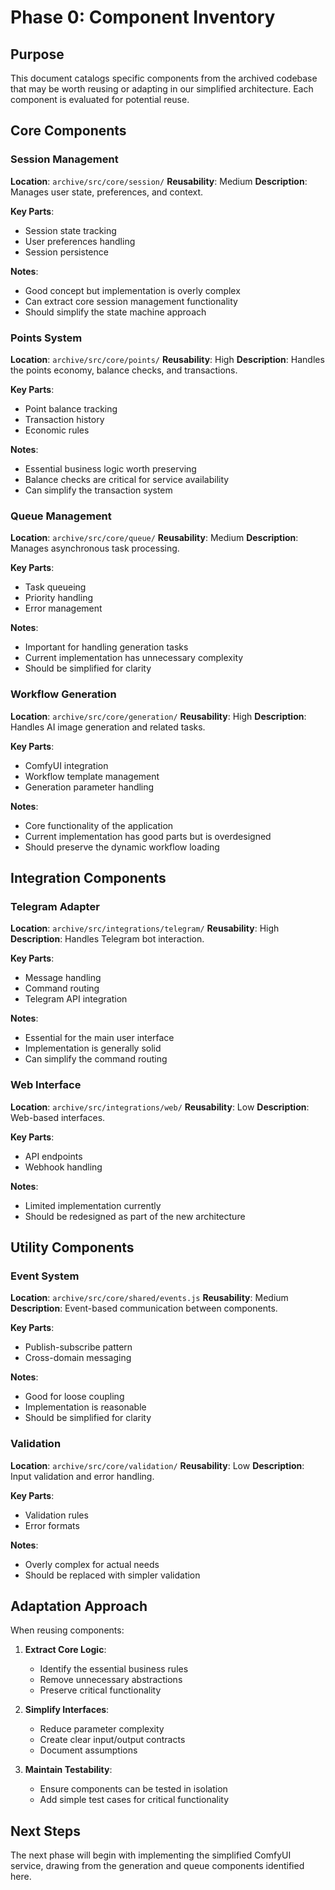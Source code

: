 # Phase 0: Component Inventory

## Purpose
This document catalogs specific components from the archived codebase that may be worth reusing or adapting in our simplified architecture. Each component is evaluated for potential reuse.

## Core Components

### Session Management
**Location**: `archive/src/core/session/`
**Reusability**: Medium
**Description**: Manages user state, preferences, and context.

**Key Parts**:
- Session state tracking
- User preferences handling
- Session persistence

**Notes**:
- Good concept but implementation is overly complex
- Can extract core session management functionality
- Should simplify the state machine approach

### Points System
**Location**: `archive/src/core/points/`
**Reusability**: High
**Description**: Handles the points economy, balance checks, and transactions.

**Key Parts**:
- Point balance tracking
- Transaction history
- Economic rules

**Notes**:
- Essential business logic worth preserving
- Balance checks are critical for service availability
- Can simplify the transaction system

### Queue Management
**Location**: `archive/src/core/queue/`
**Reusability**: Medium
**Description**: Manages asynchronous task processing.

**Key Parts**:
- Task queueing
- Priority handling
- Error management

**Notes**:
- Important for handling generation tasks
- Current implementation has unnecessary complexity
- Should be simplified for clarity

### Workflow Generation
**Location**: `archive/src/core/generation/`
**Reusability**: High
**Description**: Handles AI image generation and related tasks.

**Key Parts**:
- ComfyUI integration
- Workflow template management
- Generation parameter handling

**Notes**:
- Core functionality of the application
- Current implementation has good parts but is overdesigned
- Should preserve the dynamic workflow loading

## Integration Components

### Telegram Adapter
**Location**: `archive/src/integrations/telegram/`
**Reusability**: High
**Description**: Handles Telegram bot interaction.

**Key Parts**:
- Message handling
- Command routing
- Telegram API integration

**Notes**:
- Essential for the main user interface
- Implementation is generally solid
- Can simplify the command routing

### Web Interface
**Location**: `archive/src/integrations/web/`
**Reusability**: Low
**Description**: Web-based interfaces.

**Key Parts**:
- API endpoints
- Webhook handling

**Notes**:
- Limited implementation currently
- Should be redesigned as part of the new architecture

## Utility Components

### Event System
**Location**: `archive/src/core/shared/events.js`
**Reusability**: Medium
**Description**: Event-based communication between components.

**Key Parts**:
- Publish-subscribe pattern
- Cross-domain messaging

**Notes**:
- Good for loose coupling
- Implementation is reasonable
- Should be simplified for clarity

### Validation
**Location**: `archive/src/core/validation/`
**Reusability**: Low
**Description**: Input validation and error handling.

**Key Parts**:
- Validation rules
- Error formats

**Notes**:
- Overly complex for actual needs
- Should be replaced with simpler validation

## Adaptation Approach

When reusing components:

1. **Extract Core Logic**:
   - Identify the essential business rules
   - Remove unnecessary abstractions
   - Preserve critical functionality

2. **Simplify Interfaces**:
   - Reduce parameter complexity
   - Create clear input/output contracts
   - Document assumptions

3. **Maintain Testability**:
   - Ensure components can be tested in isolation
   - Add simple test cases for critical functionality

## Next Steps

The next phase will begin with implementing the simplified ComfyUI service, drawing from the generation and queue components identified here. 